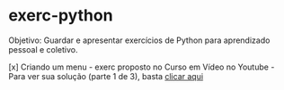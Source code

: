 # exerc-python

Objetivo: Guardar e apresentar exercícios de Python para aprendizado pessoal e coletivo.


[x] Criando um menu - exerc proposto no Curso em Vídeo no Youtube - Para ver sua solução (parte 1 de 3), basta [clicar aqui](https://www.youtube.com/watch?v=pog8YmHkGMs)
